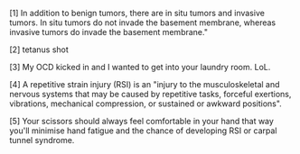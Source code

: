 [1] In addition to benign tumors, there are in situ tumors and invasive tumors. In situ tumors do not invade the basement membrane, whereas invasive tumors do invade the basement membrane."

[2] tetanus shot

[3] My OCD kicked in and I wanted to get into your laundry room. LoL.

[4] A repetitive strain injury (RSI) is an "injury to the musculoskeletal and nervous systems that may be caused by repetitive tasks, forceful exertions, vibrations, mechanical compression, or sustained or awkward positions".

[5] Your scissors should always feel comfortable in your hand that way you'll minimise hand fatigue and the chance of developing RSI or carpal tunnel syndrome.
